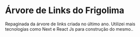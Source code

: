 # Árvore de Links do Frigolima
Repaginada da árvore de links criada no último ano. Utilizei mais tecnologias como Next e React Js para construção do mesmo.. 
